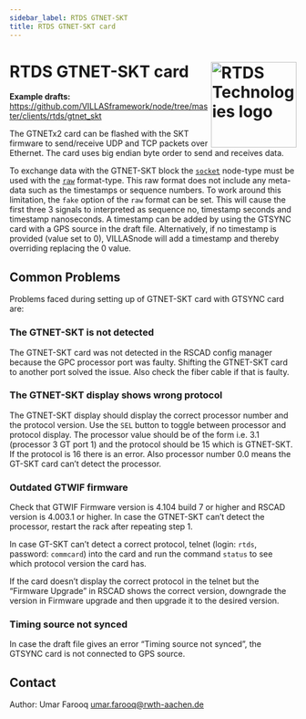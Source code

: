 ```yaml
---
sidebar_label: RTDS GTNET-SKT
title: RTDS GTNET-SKT card
---
```


# RTDS GTNET-SKT card <img align="right" width="150px" src="/img/logos/rtds.jpg" alt="RTDS Technologies logo"></img>

**Example drafts:** <https://github.com/VILLASframework/node/tree/master/clients/rtds/gtnet_skt>

The GTNETx2 card can be flashed with the SKT firmware to send/receive UDP and TCP packets over Ethernet.
The card uses big endian byte order to send and receives data.

To exchange data with the GTNET-SKT block the [`socket`](../nodes/socket.md) node-type must be used with the [`raw`](../formats/raw.md) format-type.
This raw format does not include any meta-data such as the timestamps or sequence numbers.
To work around this limitation, the `fake` option of the `raw` format can be set.
This will cause the first three 3 signals to interpreted as sequence no, timestamp seconds and timestamp nanoseconds.
A timestamp can be added by using the GTSYNC card with a GPS source in the draft file.
Alternatively, if no timestamp is provided (value set to 0), VILLASnode will add a timestamp and thereby overriding replacing the 0 value.
 
## Common Problems

Problems faced during setting up of GTNET-SKT card with GTSYNC card are:

### The GTNET-SKT is not detected

The GTNET-SKT card was not detected in the RSCAD config manager because the GPC processor port was faulty.
Shifting the GTNET-SKT card to another port solved the issue.
Also check the fiber cable if that is faulty.

### The GTNET-SKT display shows wrong protocol

The GTNET-SKT display should display the correct processor number and the protocol version.
Use the `SEL` button to toggle between processor and protocol display.
The processor value should be of the form i.e. 3.1 (processor 3 GT port 1) and the protocol should be 15 which is GTNET-SKT.
If the protocol is 16 there is an error.
Also processor number 0.0 means the GT-SKT card can’t detect the processor.

### Outdated GTWIF firmware

Check that GTWIF Firmware version is 4.104 build 7 or higher and RSCAD version is 4.003.1 or higher.
In case the GTNET-SKT can’t detect the processor, restart the rack after repeating step 1.

In case GT-SKT can’t detect a correct protocol, telnet (login: `rtds`, password: `commcard`) into the card and run the command `status` to see which protocol version the card has.

If the card doesn’t display the correct protocol in the telnet but the “Firmware Upgrade” in RSCAD shows the correct version, downgrade the version in Firmware upgrade and then upgrade it to the desired version.
 
### Timing source not synced
 
In case the draft file gives an error “Timing source not synced”, the GTSYNC card is not connected to GPS source.

## Contact
 
Author: Umar Farooq <umar.farooq@rwth-aachen.de>
